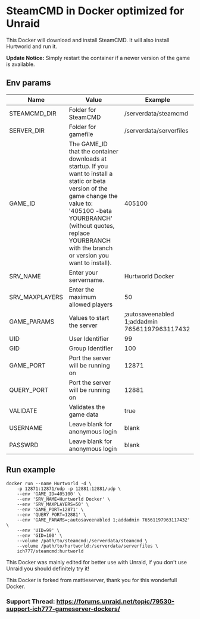 # SteamCMD in Docker optimized for Unraid
This Docker will download and install SteamCMD. It will also install Hurtworld and run it.

**Update Notice:** Simply restart the container if a newer version of the game is available.

## Env params
| Name | Value | Example |
| --- | --- | --- |
| STEAMCMD_DIR | Folder for SteamCMD | /serverdata/steamcmd |
| SERVER_DIR | Folder for gamefile | /serverdata/serverfiles |
| GAME_ID | The GAME_ID that the container downloads at startup. If you want to install a static or beta version of the game change the value to: '405100 -beta YOURBRANCH' (without quotes, replace YOURBRANCH with the branch or version you want to install). | 405100 |
| SRV_NAME | Enter your servername. | Hurtworld Docker |
| SRV_MAXPLAYERS | Enter the maximum allowed players | 50 |
| GAME_PARAMS | Values to start the server | ;autosaveenabled 1;addadmin 76561197963117432 |
| UID | User Identifier | 99 |
| GID | Group Identifier | 100 |
| GAME_PORT | Port the server will be running on | 12871 |
| QUERY_PORT | Port the server will be running on | 12881 |
| VALIDATE | Validates the game data | true |
| USERNAME | Leave blank for anonymous login | blank |
| PASSWRD | Leave blank for anonymous login | blank |

## Run example
```
docker run --name Hurtworld -d \
	-p 12871:12871/udp -p 12881:12881/udp \
	--env 'GAME_ID=405100' \
	--env 'SRV_NAME=Hurtworld Docker' \
	--env 'SRV_MAXPLAYERS=50' \
	--env 'GAME_PORT=12871' \
	--env 'QUERY_PORT=12881' \
	--env 'GAME_PARAMS=;autosaveenabled 1;addadmin 76561197963117432' \
	--env 'UID=99' \
	--env 'GID=100' \
	--volume /path/to/steamcmd:/serverdata/steamcmd \
	--volume /path/to/hurtworld:/serverdata/serverfiles \
	ich777/steamcmd:hurtworld
```

This Docker was mainly edited for better use with Unraid, if you don't use Unraid you should definitely try it!

This Docker is forked from mattieserver, thank you for this wonderfull Docker.

### Support Thread: https://forums.unraid.net/topic/79530-support-ich777-gameserver-dockers/